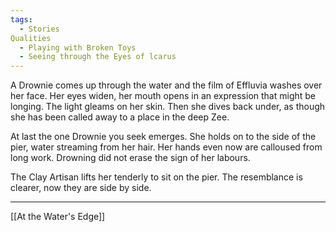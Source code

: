 ```yaml
---
tags:
  - Stories
Qualities
  - Playing with Broken Toys
  - Seeing through the Eyes of lcarus
---
```

A Drownie comes up through the water and the film of Effluvia washes over her face. Her eyes widen, her mouth opens in an expression that might be longing. The light gleams on her skin. Then she dives back under, as though she has been called away to a place in the deep Zee.

At last the one Drownie you seek emerges. She holds on to the side of the pier, water streaming from her hair. Her hands even now are calloused from long work. Drowning did not erase the sign of her labours.

The Clay Artisan lifts her tenderly to sit on the pier. The resemblance is clearer, now they are side by side.

---

[[At the Water's Edge]]